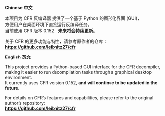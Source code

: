 **Chinese** **中文**

本项目为 CFR 反编译器 提供了一个基于 Python 的图形化界面 (GUI)，<br>
方便用户在桌面环境下直接运行反编译任务。<br>
当前使用 CFR 版本 0.152，**未来将会持续更新**。<br>

关于 CFR 的更多功能与特性，请参考原作者的仓库：<br>
**https://github.com/leibnitz27/cfr**

**English** **英文**

This project provides a Python-based GUI interface for the CFR decompiler,<br>
making it easier to run decompilation tasks through a graphical desktop environment.<br>
It currently uses CFR version 0.152, **and will continue to be updated in the future**.<br>

For details on CFR’s features and capabilities, please refer to the original author’s repository:<br>
**https://github.com/leibnitz27/cfr**
